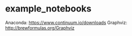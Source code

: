 # example_notebooks

Anaconda: https://www.continuum.io/downloads
Graphviz: http://brewformulas.org/Graphviz
